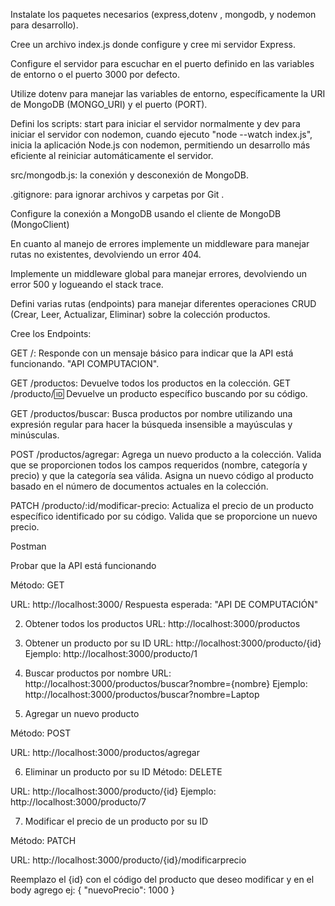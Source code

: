 Instalate los paquetes necesarios (express,dotenv , mongodb, y nodemon para desarrollo).

Cree un archivo index.js donde configure y cree mi servidor Express.

Configure el servidor para escuchar en el puerto definido en las variables de entorno o el puerto 3000 por defecto.

Utilize dotenv para manejar las variables de entorno, específicamente la URI de MongoDB (MONGO_URI) y el puerto (PORT). 

Defini  los scripts: start para iniciar el servidor normalmente y dev para iniciar el servidor con nodemon, cuando ejecuto "node --watch index.js", inicia la aplicación Node.js con nodemon, permitiendo un desarrollo más eficiente al reiniciar automáticamente el servidor.

src/mongodb.js: la conexión y desconexión de MongoDB.

.gitignore: para ignorar archivos y carpetas por Git .

Configure la conexión a MongoDB usando el cliente de MongoDB (MongoClient) 

En cuanto al manejo de errores implemente un middleware para manejar rutas no existentes, devolviendo un error 404.

Implemente un middleware global para manejar errores, devolviendo un error 500 y logueando el stack trace. 

Defini varias rutas (endpoints) para manejar diferentes operaciones CRUD (Crear, Leer, Actualizar, Eliminar) sobre la colección productos. 

Cree los Endpoints:

GET /: Responde con un mensaje básico para indicar que la API está funcionando. "API COMPUTACION".

GET /productos: Devuelve todos los productos en la colección. GET /producto/:id: Devuelve un producto específico buscando por su código.

GET /productos/buscar: Busca productos por nombre utilizando una expresión regular para hacer la búsqueda insensible a mayúsculas y minúsculas.

POST /productos/agregar: Agrega un nuevo producto a la colección. Valida que se proporcionen todos los campos requeridos (nombre, categoría y precio) y que la categoría sea válida. Asigna un nuevo código al producto basado en el número de documentos actuales en la colección.

PATCH /producto/:id/modificar-precio: Actualiza el precio de un producto específico identificado por su código. Valida que se proporcione un nuevo precio. 

Postman

Probar que la API está funcionando

Método: GET

URL: http://localhost:3000/
Respuesta esperada: "API DE COMPUTACIÓN"

2. Obtener todos los productos
URL: http://localhost:3000/productos

3. Obtener un producto por su ID
URL: http://localhost:3000/producto/{id}
Ejemplo: http://localhost:3000/producto/1

4. Buscar productos por nombre
URL: http://localhost:3000/productos/buscar?nombre={nombre}
Ejemplo: http://localhost:3000/productos/buscar?nombre=Laptop

5. Agregar un nuevo producto

Método: POST

URL: http://localhost:3000/productos/agregar

6. Eliminar un producto por su ID
Método: DELETE

URL: http://localhost:3000/producto/{id}
Ejemplo: http://localhost:3000/producto/7

7. Modificar el precio de un producto por su ID

Método: PATCH

URL: http://localhost:3000/producto/{id}/modificarprecio 

Reemplazo el {id} con el código del producto que deseo modificar y en el body agrego ej:
{
    "nuevoPrecio": 1000
}


